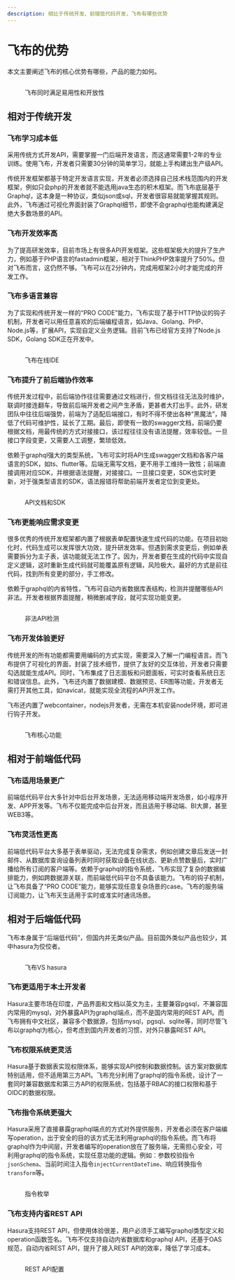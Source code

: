 ```yaml
---
description: 相比于传统开发、前端低代码开发，飞布有哪些优势
---
```


# 飞布的优势

本文主要阐述飞布的核心优势有哪些，产品的能力如何。

<figure><img src="../.gitbook/assets/image (17) (1).png" alt=""><figcaption><p>飞布同时满足易用性和开放性</p></figcaption></figure>

## 相对于传统开发

### 飞布学习成本低

采用传统方式开发API，需要掌握一门后端开发语言，而这通常需要1-2年的专业训练。使用飞布，开发者只需要30分钟的简单学习，就能上手构建出生产级API。

传统开发框架都基于特定开发语言实现，开发者必须选择自己技术栈范围内的开发框架，例如只会php的开发者就不能选用java生态的积木框架。而飞布底层基于Graphql，这本身是一种协议，类似json或sql，开发者很容易就能掌握其规则。此外，飞布通过可视化界面封装了Graphql细节，即使不会graphql也能构建满足绝大多数场景的API。

### 飞布开发效率高

为了提高研发效率，目前市场上有很多API开发框架。这些框架极大的提升了生产力，例如基于PHP语言的fastadmin框架，相对于ThinkPHP效率提升了50%。但对飞布而言，这仍然不够。飞布可以在2分钟内，完成用框架2小时才能完成的开发工作。

### 飞布多语言兼容

为了实现和传统开发一样的“PRO CODE”能力，飞布实现了基于HTTP协议的钩子机制，开发者可以用任意喜欢的后端编程语言，如Java、Golang、PHP、Node.js等，扩展API，实现自定义业务逻辑。目前飞布已经官方支持了Node.js SDK，Golang SDK正在开发中。

<figure><img src="../.gitbook/assets/image (1) (3).png" alt=""><figcaption><p>飞布在线IDE</p></figcaption></figure>

### 飞布提升了前后端协作效率

传统开发过程中，前后端协作往往需要通过文档进行，但文档往往无法及时维护，联调时接连翻车，导致前后端开发者之间产生矛盾，更甚者大打出手。此外，研发团队中往往后端强势，前端为了适配后端接口，有时不得不使出各种“黑魔法”，降低了代码可维护性，延长了工期。最后，即使有一致的swagger文档，前端仍要根据文档，用最传统的方式对接接口，该过程往往没有语法提醒，效率较低。一旦接口字段变更，又需要人工调整，繁琐低效。

依赖于graphql强大的类型系统，飞布可实时将API生成swagger文档和各客户端语言的SDK，如ts、flutter等。后端无需写文档，更不用手工维持一致性；前端直接调用对应SDK，并根据语法提醒，对接接口。一旦接口变更，SDK也实时更新，对于强类型语言的SDK，语法报错将帮助前端开发者定位到变更处。

<figure><img src="../.gitbook/assets/image (9) (1) (2).png" alt=""><figcaption><p>API文档和SDK</p></figcaption></figure>

### 飞布更能响应需求变更

很多优秀的传统开发框架都内置了根据表单配置快速生成代码的功能。在项目初始化时，代码生成可以发挥很大功效，提升研发效率。但遇到需求变更后，例如单表需要拆分为主子表，该功能就无法工作了。因为，开发者要在生成的代码中实现自定义逻辑，这时重新生成代码就可能覆盖原有逻辑，风险极大。最好的方式是前往代码，找到所有变更的部分，手工修改。

依赖于graphql的内省特性，飞布可自动内省数据库表结构，检测并提醒哪些API非法。开发者根据界面提醒，稍微删减字段，就可实现功能变更。

<figure><img src="../.gitbook/assets/image (6) (2).png" alt=""><figcaption><p>非法API检测</p></figcaption></figure>

### 飞布开发体验更好

传统开发的所有功能都需要用编码的方式实现，需要深入了解一门编程语言。而飞布提供了可视化的界面，封装了技术细节，提供了友好的交互体验，开发者只需要勾选就能生成API。同时，飞布集成了日志面板和问题面板，可实时查看系统日志和错误信息。此外，飞布还内置了数据建模、数据预览、ER图等功能，开发者无需打开其他工具，如navicat，就能实现全流程的API开发工作。

飞布还内置了webcontainer，nodejs开发者，无需在本机安装node环境，即可进行钩子开发。

<figure><img src="../.gitbook/assets/image (14) (1).png" alt=""><figcaption><p>飞布核心功能</p></figcaption></figure>

## 相对于前端低代码

### 飞布适用场景更广

前端低代码平台大多针对中后台开发场景，无法适用移动端开发场景，如小程序开发、APP开发等。飞布不仅能完成中后台开发，而且适用于移动端、BI大屏，甚至WEB3等。

### 飞布灵活性更高

前端低代码平台大多基于表单驱动，无法完成复杂需求，例如创建文章后发送一封邮件、从数据库查询设备列表时同时获取设备在线状态、更新点赞数量后，实时广播给所有订阅的客户端等。依赖于graphql的指令系统，飞布实现了复杂的数据编排能力，例如跨数据源关联，而前端低代码平台不具备该能力。飞布的钩子机制，让飞布具备了“PRO CODE”能力，能够实现任意复杂场景的case。飞布的服务端订阅能力，让飞布天生适用于实时或准实时通讯场景。

## 相对于后端低代码

飞布本身属于“后端低代码”，但国内并无类似产品。目前国外类似产品也较少，其中hasura为佼佼者。

<figure><img src="../.gitbook/assets/image (18) (1).png" alt=""><figcaption><p>飞布VS hasura</p></figcaption></figure>

### 飞布更适用于本土开发者

Hasura主要市场在印度，产品界面和文档以英文为主，主要兼容pgsql，不兼容国内常用的mysql，对外暴露API为graphql端点，而不是国内常用的REST API。而飞布拥有中文社区，兼容多个数据源，包括mysql，pgsql、sqlite等，同时尽管飞布以graphql为核心，但考虑到国内开发者的习惯，对外只暴露REST API。

### 飞布权限系统更灵活

Hasura基于数据表实现权限体系，能够实现API控制和数据控制。该方案对数据库特别适用，但不适用第三方API。飞布充分利用了graphql的指令系统，设计了一套同时兼容数据库和第三方API的权限系统，包括基于RBAC的接口权限和基于OIDC的数据权限。

### 飞布指令系统更强大

Hasura采用了直接暴露graphql端点的方式对外提供服务，开发者必须在客户端编写operation，出于安全的目的该方式无法利用graphql的指令系统。而飞布将graphql作为中间层，开发者编写的operation放在了服务端，无需担心安全，可利用graphql的指令系统，实现任意功能的逻辑。例如：参数校验指令`jsonSchema`、当前时间注入指令`injectCurrentDateTime`、响应转换指令`transform`等。&#x20;

<figure><img src="../.gitbook/assets/image (11) (2) (1).png" alt=""><figcaption><p>指令枚举</p></figcaption></figure>

### 飞布支持内省REST API

Hasura支持REST API，但使用体验很差，用户必须手工编写graphql类型定义和operation函数签名。飞布不仅支持自动内省数据库和graphql API，还基于OAS规范，自动内省REST API，提升了接入REST API的效率，降低了学习成本。

<figure><img src="../.gitbook/assets/image (2) (1) (2).png" alt=""><figcaption><p>REST API配置</p></figcaption></figure>

